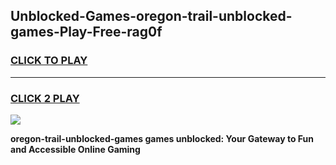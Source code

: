 
## Unblocked-Games-oregon-trail-unblocked-games-Play-Free-rag0f
<h3>
<a href="https://premium76.site?title=oregon-trail-unblocked-games&ref=21A">CLICK TO PLAY</a></h3>
<hr>

<h3>
<a href="https://premium76.site?title=oregon-trail-unblocked-games&ref=21A">CLICK 2 PLAY</a>
  
</h3>

<a href="https://premium76.site?title=oregon-trail-unblocked-games&ref=21A"><img src="https://clearcache.store/games.png"></a>


**oregon-trail-unblocked-games games unblocked: Your Gateway to Fun and Accessible Online Gaming**
